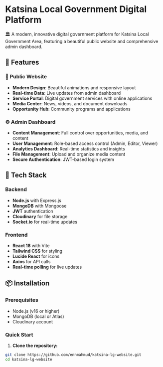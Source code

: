 
# Katsina Local Government Digital Platform

🏛️ A modern, innovative digital government platform for Katsina Local Government Area, featuring a beautiful public website and comprehensive admin dashboard.

## 🌟 Features

### 🎨 Public Website
- **Modern Design**: Beautiful animations and responsive layout
- **Real-time Data**: Live updates from admin dashboard
- **Service Portal**: Digital government services with online applications
- **Media Center**: News, videos, and document downloads
- **Opportunity Hub**: Community programs and applications

### ⚙️ Admin Dashboard
- **Content Management**: Full control over opportunities, media, and content
- **User Management**: Role-based access control (Admin, Editor, Viewer)
- **Analytics Dashboard**: Real-time statistics and insights
- **File Management**: Upload and organize media content
- **Secure Authentication**: JWT-based login system

## 🚀 Tech Stack

### Backend
- **Node.js** with Express.js
- **MongoDB** with Mongoose
- **JWT** authentication
- **Cloudinary** for file storage
- **Socket.io** for real-time updates

### Frontend
- **React 18** with Vite
- **Tailwind CSS** for styling
- **Lucide React** for icons
- **Axios** for API calls
- **Real-time polling** for live updates

## 📦 Installation

### Prerequisites
- Node.js (v16 or higher)
- MongoDB (local or Atlas)
- Cloudinary account

### Quick Start

1. **Clone the repository:**
```bash
git clone https://github.com/ennmahmud/katsina-lg-website.git
cd katsina-lg-website
